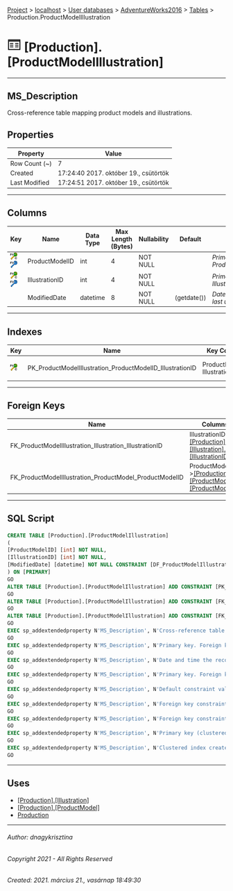 #### 

[Project](../../../../index.md) > [localhost](../../../index.md) > [User databases](../../index.md) > [AdventureWorks2016](../index.md) > [Tables](Tables.md) > Production.ProductModelIllustration

# ![Tables](../../../../Images/Table32.png) [Production].[ProductModelIllustration]

---

## <a name="#description"></a>MS_Description

Cross-reference table mapping product models and illustrations.

## <a name="#properties"></a>Properties

| Property | Value |
|---|---|
| Row Count (~) | 7 |
| Created | 17:24:40 2017. október 19., csütörtök |
| Last Modified | 17:24:51 2017. október 19., csütörtök |


---

## <a name="#columns"></a>Columns

| Key | Name | Data Type | Max Length (Bytes) | Nullability | Default | Description |
|---|---|---|---|---|---|---|
| [![Cluster Primary Key PK_ProductModelIllustration_ProductModelID_IllustrationID: ProductModelID\IllustrationID](../../../../Images/pkcluster.png)](#indexes)[![Foreign Keys FK_ProductModelIllustration_ProductModel_ProductModelID: [Production].[ProductModel].ProductModelID](../../../../Images/fk.png)](#foreignkeys) | ProductModelID | int | 4 | NOT NULL |  | _Primary key. Foreign key to ProductModel.ProductModelID._ |
| [![Cluster Primary Key PK_ProductModelIllustration_ProductModelID_IllustrationID: ProductModelID\IllustrationID](../../../../Images/pkcluster.png)](#indexes)[![Foreign Keys FK_ProductModelIllustration_Illustration_IllustrationID: [Production].[Illustration].IllustrationID](../../../../Images/fk.png)](#foreignkeys) | IllustrationID | int | 4 | NOT NULL |  | _Primary key. Foreign key to Illustration.IllustrationID._ |
|  | ModifiedDate | datetime | 8 | NOT NULL | (getdate()) | _Date and time the record was last updated._ |


---

## <a name="#indexes"></a>Indexes

| Key | Name | Key Columns | Unique | Description |
|---|---|---|---|---|
| [![Cluster Primary Key PK_ProductModelIllustration_ProductModelID_IllustrationID: ProductModelID\IllustrationID](../../../../Images/pkcluster.png)](#indexes) | PK_ProductModelIllustration_ProductModelID_IllustrationID | ProductModelID, IllustrationID | YES | _Primary key (clustered) constraint_ |


---

## <a name="#foreignkeys"></a>Foreign Keys

| Name | Columns | Description |
|---|---|---|
| FK_ProductModelIllustration_Illustration_IllustrationID | IllustrationID->[[Production].[Illustration].[IllustrationID]](Illustration.md) | _Foreign key constraint referencing Illustration.IllustrationID._ |
| FK_ProductModelIllustration_ProductModel_ProductModelID | ProductModelID->[[Production].[ProductModel].[ProductModelID]](ProductModel.md) | _Foreign key constraint referencing ProductModel.ProductModelID._ |


---

## <a name="#sqlscript"></a>SQL Script

```sql
CREATE TABLE [Production].[ProductModelIllustration]
(
[ProductModelID] [int] NOT NULL,
[IllustrationID] [int] NOT NULL,
[ModifiedDate] [datetime] NOT NULL CONSTRAINT [DF_ProductModelIllustration_ModifiedDate] DEFAULT (getdate())
) ON [PRIMARY]
GO
ALTER TABLE [Production].[ProductModelIllustration] ADD CONSTRAINT [PK_ProductModelIllustration_ProductModelID_IllustrationID] PRIMARY KEY CLUSTERED  ([ProductModelID], [IllustrationID]) ON [PRIMARY]
GO
ALTER TABLE [Production].[ProductModelIllustration] ADD CONSTRAINT [FK_ProductModelIllustration_Illustration_IllustrationID] FOREIGN KEY ([IllustrationID]) REFERENCES [Production].[Illustration] ([IllustrationID])
GO
ALTER TABLE [Production].[ProductModelIllustration] ADD CONSTRAINT [FK_ProductModelIllustration_ProductModel_ProductModelID] FOREIGN KEY ([ProductModelID]) REFERENCES [Production].[ProductModel] ([ProductModelID])
GO
EXEC sp_addextendedproperty N'MS_Description', N'Cross-reference table mapping product models and illustrations.', 'SCHEMA', N'Production', 'TABLE', N'ProductModelIllustration', NULL, NULL
GO
EXEC sp_addextendedproperty N'MS_Description', N'Primary key. Foreign key to Illustration.IllustrationID.', 'SCHEMA', N'Production', 'TABLE', N'ProductModelIllustration', 'COLUMN', N'IllustrationID'
GO
EXEC sp_addextendedproperty N'MS_Description', N'Date and time the record was last updated.', 'SCHEMA', N'Production', 'TABLE', N'ProductModelIllustration', 'COLUMN', N'ModifiedDate'
GO
EXEC sp_addextendedproperty N'MS_Description', N'Primary key. Foreign key to ProductModel.ProductModelID.', 'SCHEMA', N'Production', 'TABLE', N'ProductModelIllustration', 'COLUMN', N'ProductModelID'
GO
EXEC sp_addextendedproperty N'MS_Description', N'Default constraint value of GETDATE()', 'SCHEMA', N'Production', 'TABLE', N'ProductModelIllustration', 'CONSTRAINT', N'DF_ProductModelIllustration_ModifiedDate'
GO
EXEC sp_addextendedproperty N'MS_Description', N'Foreign key constraint referencing Illustration.IllustrationID.', 'SCHEMA', N'Production', 'TABLE', N'ProductModelIllustration', 'CONSTRAINT', N'FK_ProductModelIllustration_Illustration_IllustrationID'
GO
EXEC sp_addextendedproperty N'MS_Description', N'Foreign key constraint referencing ProductModel.ProductModelID.', 'SCHEMA', N'Production', 'TABLE', N'ProductModelIllustration', 'CONSTRAINT', N'FK_ProductModelIllustration_ProductModel_ProductModelID'
GO
EXEC sp_addextendedproperty N'MS_Description', N'Primary key (clustered) constraint', 'SCHEMA', N'Production', 'TABLE', N'ProductModelIllustration', 'CONSTRAINT', N'PK_ProductModelIllustration_ProductModelID_IllustrationID'
GO
EXEC sp_addextendedproperty N'MS_Description', N'Clustered index created by a primary key constraint.', 'SCHEMA', N'Production', 'TABLE', N'ProductModelIllustration', 'INDEX', N'PK_ProductModelIllustration_ProductModelID_IllustrationID'
GO

```


---

## <a name="#uses"></a>Uses

* [[Production].[Illustration]](Illustration.md)
* [[Production].[ProductModel]](ProductModel.md)
* [Production](../Security/Schemas/Production.md)


---

###### Author:  dnagykrisztina

###### Copyright 2021 - All Rights Reserved

###### Created: 2021. március 21., vasárnap 18:49:30

